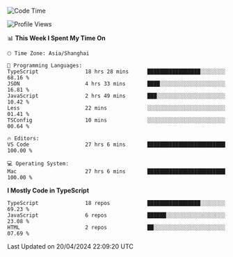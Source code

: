 <!--START_SECTION:waka-->
![Code Time](http://img.shields.io/badge/Code%20Time-5%2C988%20hrs%2027%20mins-blue)

![Profile Views](http://img.shields.io/badge/Profile%20Views-1-blue)

📊 **This Week I Spent My Time On** 

```text
🕑︎ Time Zone: Asia/Shanghai

💬 Programming Languages: 
TypeScript               18 hrs 28 mins      █████████████████░░░░░░░░   68.16 % 
JSON                     4 hrs 33 mins       ████░░░░░░░░░░░░░░░░░░░░░   16.81 % 
JavaScript               2 hrs 49 mins       ███░░░░░░░░░░░░░░░░░░░░░░   10.42 % 
Less                     22 mins             ░░░░░░░░░░░░░░░░░░░░░░░░░   01.41 % 
TSConfig                 10 mins             ░░░░░░░░░░░░░░░░░░░░░░░░░   00.64 % 

🔥 Editors: 
VS Code                  27 hrs 6 mins       █████████████████████████   100.00 % 

💻 Operating System: 
Mac                      27 hrs 6 mins       █████████████████████████   100.00 % 
```

**I Mostly Code in TypeScript** 

```text
TypeScript               18 repos            █████████████████░░░░░░░░   69.23 % 
JavaScript               6 repos             ██████░░░░░░░░░░░░░░░░░░░   23.08 % 
HTML                     2 repos             ██░░░░░░░░░░░░░░░░░░░░░░░   07.69 % 
```




 Last Updated on 20/04/2024 22:09:20 UTC
<!--END_SECTION:waka-->
